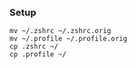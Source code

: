 ### Setup
    mv ~/.zshrc ~/.zshrc.orig
    mv ~/.profile ~/.profile.orig
    cp .zshrc ~/
    cp .profile ~/
